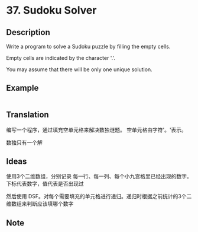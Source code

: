 # 37. Sudoku Solver
## Description
Write a program to solve a Sudoku puzzle by filling the empty cells.

Empty cells are indicated by the character '.'.

You may assume that there will be only one unique solution.

## Example
```$xslt

```
## Translation

编写一个程序，通过填充空单元格来解决数独谜题。 空单元格由字符'。'表示。 

数独只有一个解
## Ideas
使用3个二维数组，分别记录 每一行、每一列、每个小九宫格里已经出现的数字。下标代表数字，值代表是否出现过

然后使用 DSF。对每个需要填充的单元格进行递归。递归时根据之前统计的3个二维数组来判断应该填哪个数字

## Note
